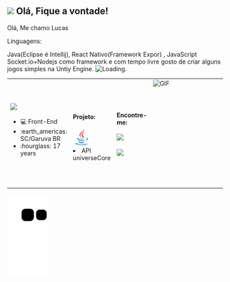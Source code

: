 <h2> <img src="https://media.giphy.com/media/uBdraueIvlv0cX1C00/giphy.gif" height="60"> Olá, Fique a vontade!  </h2>
<p>Olá, Me chamo Lucas<br/><p>Linguagens:<p> Java(Eclipse é Intellij), React Nativo(Framework Expor) , JavaScript Socket.io+Nodejs como framework e com tempo livre gosto de criar alguns jogos simples na Untiy Engine. <img height="12em" alt="Loading" src="https://media3.giphy.com/media/3o7bu3XilJ5BOiSGic/giphy.gif?cid=ecf05e47lm8vumtn0f0o0lqmd2ucu87jypln87o0gyqu1abx&rid=giphy.gif&ct=g"></b>.</p>
<table> <tr>
                 <td>
                            <img src="https://media.giphy.com/media/xU0iLb3NZpsWF9Ac8y/giphy.gif" height="40">
                    <ul>
                           <li>💻 Front-End</li>
                        <li>:earth_americas: SC/Garuva BR</li>
                       <li>:hourglass: 17 years</li>
                   </ul>
                 </td>
                 <td>
                         <h4>Projeto:</h4>
<img align= "botton" src="https://raw.githubusercontent.com/devicons/devicon/master/icons/java/java-original.svg" alt="java" width="40" height="40"/>
                   <li>API universeCore</li>
                </td>
                <td>
                     <h4>Encontre-me: </h4>
                    
  <a href="https://www.instagram.com/srputi_/" target ="_blank"><img src="https://img.shields.io/badge/Instagram-E4405F?style=for-the-badge&logo=instagram&logoColor=white" target ="_blank"></a>
      <br><br>
  <a href="https://discord.gg/sTwJzQbKfN" target="_blank"> <img src="https://img.shields.io/badge/Discord-0077B5?style=for-the-badge&logo=discord&logoColor=white" target="_blank"></a>
                 </td>
                 <td>
                     <img align="left" alt="GIF" src="https://i.pinimg.com/originals/e4/26/70/e426702edf874b181aced1e2fa5c6cde.gif" width="600px" height="250px"/>
                 </td>
</tr></table>
<div> 
 
  ![Snake animation](https://github.com/rafaballerini/rafaballerini/blob/output/github-contribution-grid-snake.svg)
 
</div>
